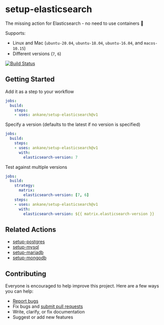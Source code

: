 # setup-elasticsearch

The missing action for Elasticsearch - no need to use containers :tada:

Supports:

- Linux and Mac (`ubuntu-20.04`, `ubuntu-18.04`, `ubuntu-16.04`, and `macos-10.15`)
- Different versions (`7`, `6`)

[![Build Status](https://github.com/ankane/setup-elasticsearch/workflows/build/badge.svg?branch=v1)](https://github.com/ankane/setup-elasticsearch/actions)

## Getting Started

Add it as a step to your workflow

```yml
jobs:
  build:
    steps:
    - uses: ankane/setup-elasticsearch@v1
```

Specify a version (defaults to the latest if no version is specified)

```yml
jobs:
  build:
    steps:
    - uses: ankane/setup-elasticsearch@v1
      with:
        elasticsearch-version: 7
```

Test against multiple versions

```yml
jobs:
  build:
    strategy:
      matrix:
        elasticsearch-version: [7, 6]
    steps:
    - uses: ankane/setup-elasticsearch@v1
      with:
        elasticsearch-version: ${{ matrix.elasticsearch-version }}
```

## Related Actions

- [setup-postgres](https://github.com/ankane/setup-postgres)
- [setup-mysql](https://github.com/ankane/setup-mysql)
- [setup-mariadb](https://github.com/ankane/setup-mariadb)
- [setup-mongodb](https://github.com/ankane/setup-mongodb)

## Contributing

Everyone is encouraged to help improve this project. Here are a few ways you can help:

- [Report bugs](https://github.com/ankane/setup-elasticsearch/issues)
- Fix bugs and [submit pull requests](https://github.com/ankane/setup-elasticsearch/pulls)
- Write, clarify, or fix documentation
- Suggest or add new features
